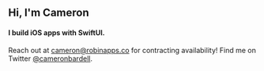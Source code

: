 ## Hi, I'm Cameron
#### I build iOS apps with SwiftUI.

Reach out at cameron@robinapps.co for contracting availability!
Find me on Twitter [@cameronbardell](https://twitter.com/cameronbardell). 

